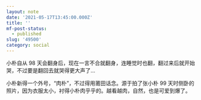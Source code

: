 ```yaml
---
layout: note
date: '2021-05-17T13:45:00.000Z'
title: ''
mf-post-status:
  - published
slug: '49500'
category: social
---
```

小朴自从 98 天会翻身后，现在一言不合就翻身，连睡觉时也翻，翻过来后就开始哭，不过要是翻回去就哭得更大声了…

小朴新得一个外号，“肉朴”，不过得用莆田话念。源于拍了张小朴 99 天时侧卧的照片，因为衣服太小，衬得小朴肉乎乎的。越看越肉，自然，也是可爱到爆了。
